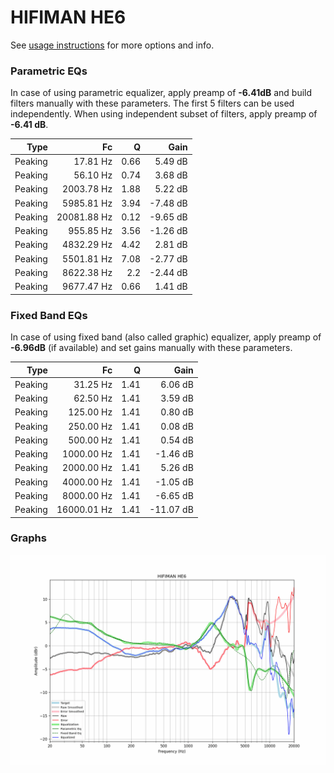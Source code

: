 # HIFIMAN HE6
See [usage instructions](https://github.com/jaakkopasanen/AutoEq#usage) for more options and info.

### Parametric EQs
In case of using parametric equalizer, apply preamp of **-6.41dB** and build filters manually
with these parameters. The first 5 filters can be used independently.
When using independent subset of filters, apply preamp of **-6.41 dB**.

| Type    | Fc          |    Q | Gain     |
|--------:|------------:|-----:|---------:|
| Peaking | 17.81 Hz    | 0.66 | 5.49 dB  |
| Peaking | 56.10 Hz    | 0.74 | 3.68 dB  |
| Peaking | 2003.78 Hz  | 1.88 | 5.22 dB  |
| Peaking | 5985.81 Hz  | 3.94 | -7.48 dB |
| Peaking | 20081.88 Hz | 0.12 | -9.65 dB |
| Peaking | 955.85 Hz   | 3.56 | -1.26 dB |
| Peaking | 4832.29 Hz  | 4.42 | 2.81 dB  |
| Peaking | 5501.81 Hz  | 7.08 | -2.77 dB |
| Peaking | 8622.38 Hz  | 2.2  | -2.44 dB |
| Peaking | 9677.47 Hz  | 0.66 | 1.41 dB  |

### Fixed Band EQs
In case of using fixed band (also called graphic) equalizer, apply preamp of **-6.96dB**
(if available) and set gains manually with these parameters.

| Type    | Fc          |    Q | Gain      |
|--------:|------------:|-----:|----------:|
| Peaking | 31.25 Hz    | 1.41 | 6.06 dB   |
| Peaking | 62.50 Hz    | 1.41 | 3.59 dB   |
| Peaking | 125.00 Hz   | 1.41 | 0.80 dB   |
| Peaking | 250.00 Hz   | 1.41 | 0.08 dB   |
| Peaking | 500.00 Hz   | 1.41 | 0.54 dB   |
| Peaking | 1000.00 Hz  | 1.41 | -1.46 dB  |
| Peaking | 2000.00 Hz  | 1.41 | 5.26 dB   |
| Peaking | 4000.00 Hz  | 1.41 | -1.05 dB  |
| Peaking | 8000.00 Hz  | 1.41 | -6.65 dB  |
| Peaking | 16000.01 Hz | 1.41 | -11.07 dB |

### Graphs
![](./HIFIMAN%20HE6.png)